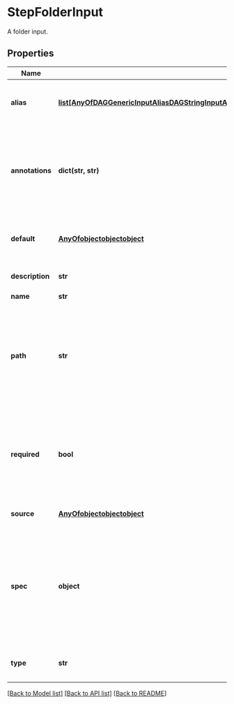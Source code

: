 # StepFolderInput

A folder input.
## Properties
Name | Type | Description | Notes
------------ | ------------- | ------------- | -------------
**alias** | [**list[AnyOfDAGGenericInputAliasDAGStringInputAliasDAGIntegerInputAliasDAGNumberInputAliasDAGBooleanInputAliasDAGFolderInputAliasDAGFileInputAliasDAGPathInputAliasDAGArrayInputAliasDAGJSONObjectInputAliasDAGLinkedInputAlias]**](AnyOfDAGGenericInputAliasDAGStringInputAliasDAGIntegerInputAliasDAGNumberInputAliasDAGBooleanInputAliasDAGFolderInputAliasDAGFileInputAliasDAGPathInputAliasDAGArrayInputAliasDAGJSONObjectInputAliasDAGLinkedInputAlias.md) | A list of aliases for this input in different platforms. | [optional] 
**annotations** | **dict(str, str)** | An optional dictionary to add annotations to inputs. These annotations will be used by the client side libraries. | [optional] 
**default** | [**AnyOfobjectobjectobject**](AnyOfobjectobjectobject.md) | The default source for file if the value is not provided. | [optional] 
**description** | **str** | Optional description for input. | [optional] 
**name** | **str** | Input name. | 
**path** | **str** | Path to the target location that the input will be copied to.  This path is relative to the working directory where the command is executed. | [optional] 
**required** | **bool** | A field to indicate if this input is required. This input needs to be set explicitly even when a default value is provided. | [optional] [default to False]
**source** | [**AnyOfobjectobjectobject**](AnyOfobjectobjectobject.md) | The path to source the file from. | 
**spec** | **object** | An optional JSON Schema specification to validate the input value. You can use validate_spec method to validate a value against the spec. | [optional] 
**type** | **str** |  | [optional] [readonly] [default to 'StepFolderInput']

[[Back to Model list]](../README.md#documentation-for-models) [[Back to API list]](../README.md#documentation-for-api-endpoints) [[Back to README]](../README.md)


